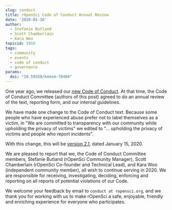 ```yaml
---
slug: conduct
title: rOpenSci Code of Conduct Annual Review
date: '2020-01-16'
author:
  - Stefanie Butland
  - Scott Chamberlain
  - Kara Woo
topicid: 1915
tags:
  - community
  - events
  - code of conduct
  - governance
params:
  doi: "10.59350/knmsm-78404"
---
```

One year ago, we released our [new Code of Conduct](/blog/2019/01/14/conduct/). At that time, the Code of Conduct Committee (authors of this post) agreed to do an annual review of the text, reporting form, and our internal guidelines.

We have made one change to the Code of Conduct text. Because some people who have experienced abuse prefer not to label themselves as a victim, in "We are committed to transparency with our community while upholding the privacy of victims" we edited to "... upholding the privacy of victims and people who report incidents".

With this change, this will be [version 2.1](/code-of-conduct/), dated January 15, 2020.

We are pleased to report that we, the Code of Conduct Committee members, Stefanie Butland (rOpenSci Community Manager), Scott Chamberlain (rOpenSci Co-founder and Technical Lead), and Kara Woo (independent community member), all wish to continue serving in 2020. We are responsible for receiving, investigating, deciding, enforcing and reporting on all reports of potential violations of our Code.

We welcome your feedback by email to `conduct at ropensci.org`, and we thank you for working with us to make rOpenSci a safe, enjoyable, friendly and enriching experience for everyone who participates.
